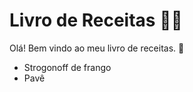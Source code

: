 # Livro de Receitas :man_cook:

Olá! Bem vindo ao meu livro de receitas. :wave:

- Strogonoff de frango
- Pavê